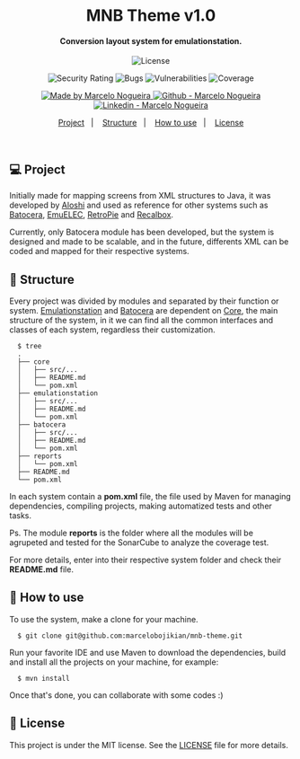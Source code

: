 <h1 align="center">
    MNB Theme v1.0
</h1>

<h4 align="center">
  Conversion layout system for emulationstation.
</h4>

<p align="center">
  <img alt="License" src="https://img.shields.io/static/v1?label=license&message=MIT">
</p>

<p align="center">
  <img alt="Security Rating" src="https://sonarcloud.io/api/project_badges/measure?project=marcelobojikian_mnb-theme&metric=security_rating" />
  <img alt="Bugs" src="https://sonarcloud.io/api/project_badges/measure?project=marcelobojikian_mnb-theme&metric=bugs" />
  <img alt="Vulnerabilities" src="https://sonarcloud.io/api/project_badges/measure?project=marcelobojikian_mnb-theme&metric=vulnerabilities" />
  <img alt="Coverage" src="https://sonarcloud.io/api/project_badges/measure?project=marcelobojikian_mnb-theme&metric=coverage" />
</p>

<p align="center">

  <a href="https://github.com/marcelobojikian" target="_blank">
    <img alt="Made by Marcelo Nogueira" src="https://img.shields.io/badge/Made%20by-Marcelo_Nogueira-informational">
  </a>
  <a href="https://github.com/marcelobojikian" target="_blank" >
    <img alt="Github - Marcelo Nogueira" src="https://img.shields.io/badge/Github--%23F8952D?style=social&logo=github">
  </a>
  <a href="https://www.linkedin.com/in/marcelobojikian/" target="_blank" >
    <img alt="Linkedin - Marcelo Nogueira" src="https://img.shields.io/badge/Linkedin--%23F8952D?style=social&logo=linkedin">
  </a>

</p>

<p align="center">
  <a href="#-project">Project</a>&nbsp;&nbsp;&nbsp;|&nbsp;&nbsp;&nbsp;
  <a href="#-structure">Structure</a>&nbsp;&nbsp;&nbsp;|&nbsp;&nbsp;&nbsp;
  <a href="#-how-to-use">How to use</a>&nbsp;&nbsp;&nbsp;|&nbsp;&nbsp;&nbsp;
  <a href="#memo-license">License</a>
</p>

<br>

## 💻 Project

Initially made for mapping screens from XML structures to Java, it was developed by [Aloshi](https://github.com/Aloshi/EmulationStation) and used as reference for other systems such as [Batocera](https://github.com/batocera-linux/batocera-emulationstation), [EmuELEC](https://github.com/EmuELEC/emuelec-emulationstation), [RetroPie](https://github.com/RetroPie/EmulationStation) and [Recalbox](https://gitlab.com/recalbox/recalbox).

Currently, only Batocera module has been developed, but the system is designed and made to be scalable, and in the future, differents XML can be coded and mapped for their respective systems.

## 🔖 Structure

Every project was divided by modules and separated by their function or system. [Emulationstation](https://github.com/marcelobojikian/mnb-theme/tree/main/emulationstation) and [Batocera](https://github.com/marcelobojikian/mnb-theme/tree/main/batocera) are dependent on [Core](https://github.com/marcelobojikian/mnb-theme/tree/main/core), the main structure of the system, in it we can find all the common interfaces and classes of each system, regardless their customization.


```shell
  $ tree
  .
  ├── core
  │   ├── src/...
  │   ├── README.md
  │   └── pom.xml
  ├── emulationstation
  │   ├── src/...
  │   ├── README.md
  │   └── pom.xml
  ├── batocera
  │   ├── src/...
  │   ├── README.md
  │   └── pom.xml
  ├── reports
  │   └── pom.xml
  ├── README.md
  └── pom.xml
```

In each system contain a **pom.xml** file, the file used by Maven for managing dependencies, compiling projects, making automatized tests and other tasks.

Ps. The module **reports** is the folder where all the modules will be agrupeted and tested for the SonarCube to analyze the coverage test.

For more details, enter into their respective system folder and check their **README.md** file.

## 🤔 How to use

To use the system, make a clone for your machine.

```shell
  $ git clone git@github.com:marcelobojikian/mnb-theme.git
```

Run your favorite IDE and use Maven to download the dependencies, build and install all the projects on your machine, for example:

```shell
  $ mvn install
```

Once that's done, you can collaborate with some codes :)

## :memo: License

This project is under the MIT license. See the [LICENSE](LICENSE) file for more details.